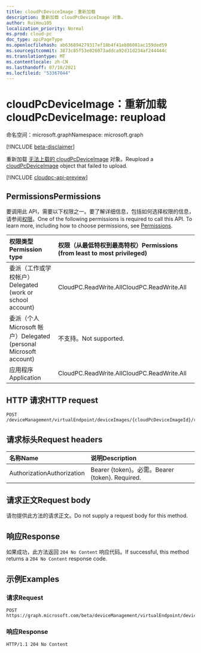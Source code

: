 ```yaml
---
title: cloudPcDeviceImage：重新加载
description: 重新加载 cloudPcDeviceImage 对象。
author: RuiHou105
localization_priority: Normal
ms.prod: cloud-pc
doc_type: apiPageType
ms.openlocfilehash: ab636894279317ef18b4f41eb86081ac159ded59
ms.sourcegitcommit: 3873c85f53e026073addca92d31d234af244444c
ms.translationtype: MT
ms.contentlocale: zh-CN
ms.lasthandoff: 07/10/2021
ms.locfileid: "53367044"
---
```

# <a name="cloudpcdeviceimage-reupload"></a><span data-ttu-id="76c66-103">cloudPcDeviceImage：重新加载</span><span class="sxs-lookup"><span data-stu-id="76c66-103">cloudPcDeviceImage: reupload</span></span>

<span data-ttu-id="76c66-104">命名空间：microsoft.graph</span><span class="sxs-lookup"><span data-stu-id="76c66-104">Namespace: microsoft.graph</span></span>

[!INCLUDE [beta-disclaimer](../../includes/beta-disclaimer.md)]

<span data-ttu-id="76c66-105">重新加载 [无法上载的 cloudPcDeviceImage](../resources/cloudpcdeviceimage.md) 对象。</span><span class="sxs-lookup"><span data-stu-id="76c66-105">Reupload a [cloudPcDeviceImage](../resources/cloudpcdeviceimage.md) object that failed to upload.</span></span>

[!INCLUDE [cloudpc-api-preview](../../includes/cloudpc-api-preview.md)]
## <a name="permissions"></a><span data-ttu-id="76c66-106">Permissions</span><span class="sxs-lookup"><span data-stu-id="76c66-106">Permissions</span></span>

<span data-ttu-id="76c66-p101">要调用此 API，需要以下权限之一。要了解详细信息，包括如何选择权限的信息，请参阅[权限](/graph/permissions-reference)。</span><span class="sxs-lookup"><span data-stu-id="76c66-p101">One of the following permissions is required to call this API. To learn more, including how to choose permissions, see [Permissions](/graph/permissions-reference).</span></span>

|<span data-ttu-id="76c66-109">权限类型</span><span class="sxs-lookup"><span data-stu-id="76c66-109">Permission type</span></span>|<span data-ttu-id="76c66-110">权限（从最低特权到最高特权）</span><span class="sxs-lookup"><span data-stu-id="76c66-110">Permissions (from least to most privileged)</span></span>|
|:---|:---|
|<span data-ttu-id="76c66-111">委派（工作或学校帐户）</span><span class="sxs-lookup"><span data-stu-id="76c66-111">Delegated (work or school account)</span></span>|<span data-ttu-id="76c66-112">CloudPC.ReadWrite.All</span><span class="sxs-lookup"><span data-stu-id="76c66-112">CloudPC.ReadWrite.All</span></span>|
|<span data-ttu-id="76c66-113">委派（个人 Microsoft 帐户）</span><span class="sxs-lookup"><span data-stu-id="76c66-113">Delegated (personal Microsoft account)</span></span>|<span data-ttu-id="76c66-114">不支持。</span><span class="sxs-lookup"><span data-stu-id="76c66-114">Not supported.</span></span>|
|<span data-ttu-id="76c66-115">应用程序</span><span class="sxs-lookup"><span data-stu-id="76c66-115">Application</span></span>|<span data-ttu-id="76c66-116">CloudPC.ReadWrite.All</span><span class="sxs-lookup"><span data-stu-id="76c66-116">CloudPC.ReadWrite.All</span></span>|

## <a name="http-request"></a><span data-ttu-id="76c66-117">HTTP 请求</span><span class="sxs-lookup"><span data-stu-id="76c66-117">HTTP request</span></span>

<!-- {
  "blockType": "ignored"
}
-->

``` http
POST /deviceManagement/virtualEndpoint/deviceImages/{cloudPcDeviceImageId}/reupload
```

## <a name="request-headers"></a><span data-ttu-id="76c66-118">请求标头</span><span class="sxs-lookup"><span data-stu-id="76c66-118">Request headers</span></span>

|<span data-ttu-id="76c66-119">名称</span><span class="sxs-lookup"><span data-stu-id="76c66-119">Name</span></span>|<span data-ttu-id="76c66-120">说明</span><span class="sxs-lookup"><span data-stu-id="76c66-120">Description</span></span>|
|:---|:---|
|<span data-ttu-id="76c66-121">Authorization</span><span class="sxs-lookup"><span data-stu-id="76c66-121">Authorization</span></span>|<span data-ttu-id="76c66-p102">Bearer {token}。必需。</span><span class="sxs-lookup"><span data-stu-id="76c66-p102">Bearer {token}. Required.</span></span>|

## <a name="request-body"></a><span data-ttu-id="76c66-124">请求正文</span><span class="sxs-lookup"><span data-stu-id="76c66-124">Request body</span></span>

<span data-ttu-id="76c66-125">请勿提供此方法的请求正文。</span><span class="sxs-lookup"><span data-stu-id="76c66-125">Do not supply a request body for this method.</span></span>

## <a name="response"></a><span data-ttu-id="76c66-126">响应</span><span class="sxs-lookup"><span data-stu-id="76c66-126">Response</span></span>

<span data-ttu-id="76c66-127">如果成功，此方法返回 `204 No Content` 响应代码。</span><span class="sxs-lookup"><span data-stu-id="76c66-127">If successful, this method returns a `204 No Content` response code.</span></span>

## <a name="examples"></a><span data-ttu-id="76c66-128">示例</span><span class="sxs-lookup"><span data-stu-id="76c66-128">Examples</span></span>

### <a name="request"></a><span data-ttu-id="76c66-129">请求</span><span class="sxs-lookup"><span data-stu-id="76c66-129">Request</span></span>

<!-- {
  "blockType": "request",
  "name": "reupload_deviceimages_from_virtualendpoint"
}
-->

``` http
POST https://graph.microsoft.com/beta/deviceManagement/virtualEndpoint/deviceImages/{cloudPcDeviceImageId}/reupload
```

### <a name="response"></a><span data-ttu-id="76c66-130">响应</span><span class="sxs-lookup"><span data-stu-id="76c66-130">Response</span></span>

<!-- {
  "blockType": "response",
  "truncated": true
}
-->

``` http
HTTP/1.1 204 No Content
```
